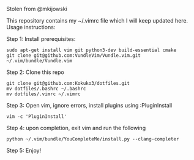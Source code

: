 Stolen from @mkijowski 

This repository contains my ~/.vimrc file which I will keep updated here.
Usage instructions:

Step 1: Install prerequisites:
```
sudo apt-get install vim git python3-dev build-essential cmake
git clone git@github.com:VundleVim/Vundle.vim.git ~/.vim/bundle/Vundle.vim
```
Step 2: Clone this repo
```
git clone git@github.com:Kokuko3/dotfiles.git
mv dotfiles/.bashrc ~/.bashrc
mv dotfiles/.vimrc ~/.vimrc
```
Step 3: Open vim, ignore errors, install plugins using :PluginInstall
```
vim -c 'PluginInstall'
```
 Step 4: upon completion, exit vim and run the following
```
python ~/.vim/bundle/YouCompleteMe/install.py --clang-completer
```
Step 5: Enjoy!

